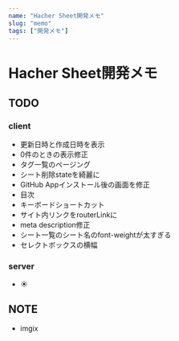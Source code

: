 ```yaml
---
name: "Hacher Sheet開発メモ"
slug: "memo"
tags: ["開発メモ"]
---
```


# Hacher Sheet開発メモ

## TODO

### client

- 更新日時と作成日時を表示
- 0件のときの表示修正
- タグ一覧のページング
- シート削除stateを綺麗に
- GitHub Appインストール後の画面を修正
- 目次
- キーボードショートカット
- サイト内リンクをrouterLinkに
- meta description修正
- シート一覧のシート名のfont-weightが太すぎる
- セレクトボックスの横幅


### server

- ☀️


## NOTE

- imgix



